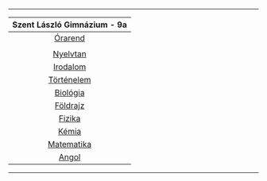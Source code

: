 <link rel='stylesheet' href='.assets/css/styles.css'>

---

| Szent László Gimnázium - 9a |
| :-: |
| [Órarend](.assets/contents/A9/orarend.md) |
|  |
| [Nyelvtan](.assets/contents/A9/nyelvtan.md) |
| [Irodalom](.assets/contents/A9/irodalom.md) |
| [Történelem](.assets/contents/A9/tortenelem.md) |
| [Biológia](.assets/contents/A9/biologia.md) |
| [Földrajz](.assets/contents/A9/foldrajz.md) |
| [Fizika](.assets/contents/A9/fizika.md) |
| [Kémia](.assets/contents/A9/kemia.md) |
| [Matematika](.assets/contents/A9/matematika.md) |
| [Angol](.assets/contents/A9/angol.md) |

---